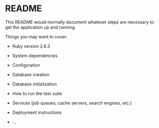 # README

This README would normally document whatever steps are necessary to get the
application up and running.

Things you may want to cover:

* Ruby version
2.6.3
* System dependencies

* Configuration

* Database creation

* Database initialization

* How to run the test suite

* Services (job queues, cache servers, search engines, etc.)

* Deployment instructions

* ...
